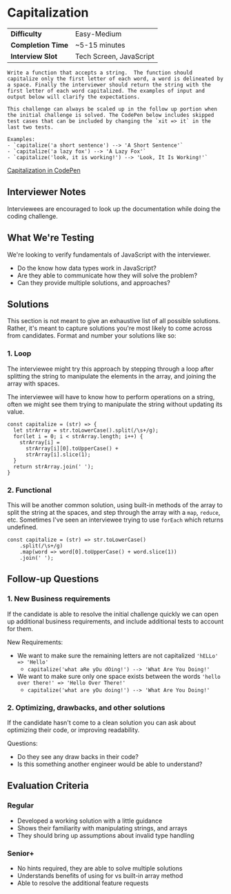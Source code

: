 # Capitalization

|                     |                         |
| ------------------- | ----------------------- |
| **Difficulty**      | Easy-Medium             |
| **Completion Time** | ~5-15 minutes           |
| **Interview Slot**  | Tech Screen, JavaScript |

```
Write a function that accepts a string.  The function should capitalize only the first letter of each word, a word is delineated by a space. Finally the interviewer should return the string with the first letter of each word capitalized. The examples of input and output below will clarify the expectations.

This challenge can always be scaled up in the follow up portion when the initial challenge is solved. The CodePen below includes skipped test cases that can be included by changing the `xit => it` in the last two tests.

Examples:
- `capitalize('a short sentence') --> 'A Short Sentence'`
- `capitalize('a lazy fox') --> 'A Lazy Fox'`
- `capitalize('look, it is working!') --> 'Look, It Is Working!'`
```

[Capitalization in CodePen](https://codepen.io/brianmontanaweb/pen/YzzRQOd)

## Interviewer Notes

Interviewees are encouraged to look up the documentation while doing the coding challenge.

## What We're Testing

We're looking to verify fundamentals of JavaScript with the interviewer.

- Do the know how data types work in JavaScript?
- Are they able to communicate how they will solve the problem?
- Can they provide multiple solutions, and approaches?

## Solutions

This section is not meant to give an exhaustive list of all possible solutions. Rather, it's meant to capture solutions you're most likely to come across from candidates. Format and number your solutions like so:

### 1. Loop

The interviewee might try this approach by stepping through a loop after splitting the string to manipulate the elements in the array, and joining the array with spaces.

The interviewee will have to know how to perform operations on a string, often we might see them trying to manipulate the string without updating its value.

```javascript:
const capitalize = (str) => {
  let strArray = str.toLowerCase().split(/\s+/g);
  for(let i = 0; i < strArray.length; i++) {
    strArray[i] =
      strArray[i][0].toUpperCase() +
      strArray[i].slice(1);
  }
  return strArray.join(' ');
}
```

### 2. Functional

This will be another common solution, using built-in methods of the array to split the string at the spaces, and step through the array with a `map`, `reduce`, etc. Sometimes I've seen an interviewee trying to use `forEach` which returns undefined.

```javascript:
const capitalize = (str) => str.toLowerCase()
    .split(/\s+/g)
    .map(word => word[0].toUpperCase() + word.slice(1))
    .join(' ');

```

## Follow-up Questions

### 1. New Business requirements

If the candidate is able to resolve the initial challenge quickly we can open up additional business requirements, and include additional tests to account for them.

New Requirements:

- We want to make sure the remaining letters are not capitalized `'hELLo' => 'Hello'`
  - `capitalize('what aRe yOu dOing!') --> 'What Are You Doing!'`
- We want to make sure only one space exists between the words `'hello over there!' => 'Hello Over There!'`
  - `capitalize('what are yOu doing!') --> 'What Are You Doing!'`

### 2. Optimizing, drawbacks, and other solutions

If the candidate hasn't come to a clean solution you can ask about optimizing their code, or improving readability.

Questions:

- Do they see any draw backs in their code?
- Is this something another engineer would be able to understand?

## Evaluation Criteria

### Regular

- Developed a working solution with a little guidance
- Shows their familiarity with manipulating strings, and arrays
- They should bring up assumptions about invalid type handling

### Senior+

- No hints required, they are able to solve multiple solutions
- Understands benefits of using for vs built-in array method
- Able to resolve the additional feature requests
